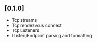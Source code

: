 ## [0.1.0]

- Tcp streams
- Tcp rendezvous connect
- Tcp Listeners
- (Listen)Endpoint parsing and formatting

